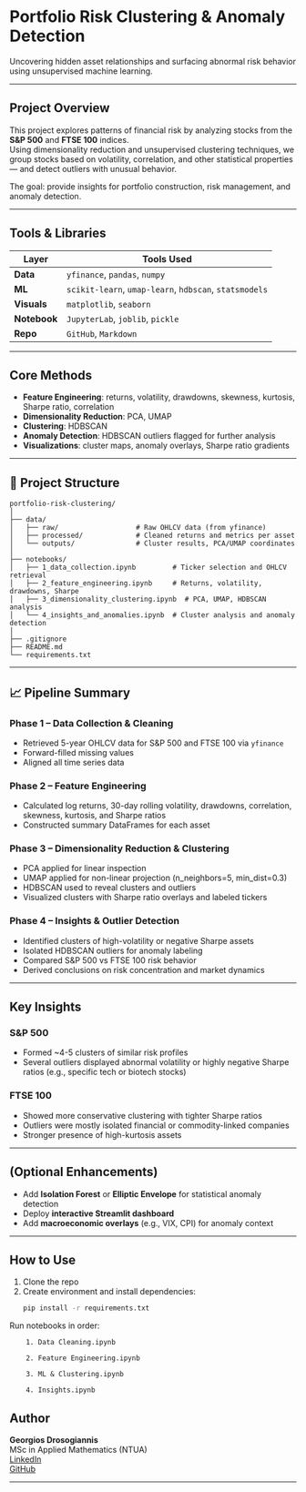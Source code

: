 # Portfolio Risk Clustering & Anomaly Detection

Uncovering hidden asset relationships and surfacing abnormal risk behavior using unsupervised machine learning.

---

## Project Overview

This project explores patterns of financial risk by analyzing stocks from the **S&P 500** and **FTSE 100** indices.  
Using dimensionality reduction and unsupervised clustering techniques, we group stocks based on volatility, correlation, and other statistical properties — and detect outliers with unusual behavior.

The goal: provide insights for portfolio construction, risk management, and anomaly detection.

---

## Tools & Libraries

| Layer        | Tools Used                                                  |
|--------------|-------------------------------------------------------------|
| **Data**     | `yfinance`, `pandas`, `numpy`                               |
| **ML**       | `scikit-learn`, `umap-learn`, `hdbscan`, `statsmodels`      |
| **Visuals**  | `matplotlib`, `seaborn`                                     |
| **Notebook** | `JupyterLab`, `joblib`, `pickle`                            |
| **Repo**     | `GitHub`, `Markdown`                                        |

---

## Core Methods

- **Feature Engineering**: returns, volatility, drawdowns, skewness, kurtosis, Sharpe ratio, correlation
- **Dimensionality Reduction**: PCA, UMAP
- **Clustering**: HDBSCAN
- **Anomaly Detection**: HDBSCAN outliers flagged for further analysis
- **Visualizations**: cluster maps, anomaly overlays, Sharpe ratio gradients

---

## 📁 Project Structure

```
portfolio-risk-clustering/
│
├── data/
│   ├── raw/                   # Raw OHLCV data (from yfinance)
│   ├── processed/             # Cleaned returns and metrics per asset
│   └── outputs/               # Cluster results, PCA/UMAP coordinates
│
├── notebooks/
│   ├── 1_data_collection.ipynb         # Ticker selection and OHLCV retrieval
│   ├── 2_feature_engineering.ipynb     # Returns, volatility, drawdowns, Sharpe
│   ├── 3_dimensionality_clustering.ipynb  # PCA, UMAP, HDBSCAN analysis
│   └── 4_insights_and_anomalies.ipynb  # Cluster analysis and anomaly detection
│
├── .gitignore
├── README.md
└── requirements.txt
```


---

## 📈 Pipeline Summary

### Phase 1 – Data Collection & Cleaning
- Retrieved 5-year OHLCV data for S&P 500 and FTSE 100 via `yfinance`
- Forward-filled missing values
- Aligned all time series data

### Phase 2 – Feature Engineering
- Calculated log returns, 30-day rolling volatility, drawdowns, correlation, skewness, kurtosis, and Sharpe ratios
- Constructed summary DataFrames for each asset

### Phase 3 – Dimensionality Reduction & Clustering
- PCA applied for linear inspection
- UMAP applied for non-linear projection (n_neighbors=5, min_dist=0.3)
- HDBSCAN used to reveal clusters and outliers
- Visualized clusters with Sharpe ratio overlays and labeled tickers

### Phase 4 – Insights & Outlier Detection
- Identified clusters of high-volatility or negative Sharpe assets
- Isolated HDBSCAN outliers for anomaly labeling
- Compared S&P 500 vs FTSE 100 risk behavior
- Derived conclusions on risk concentration and market dynamics

---

## Key Insights

### S&P 500
- Formed ~4-5 clusters of similar risk profiles
- Several outliers displayed abnormal volatility or highly negative Sharpe ratios (e.g., specific tech or biotech stocks)

### FTSE 100
- Showed more conservative clustering with tighter Sharpe ratios
- Outliers were mostly isolated financial or commodity-linked companies
- Stronger presence of high-kurtosis assets

---

## (Optional Enhancements)

- Add **Isolation Forest** or **Elliptic Envelope** for statistical anomaly detection
- Deploy **interactive Streamlit dashboard**
- Add **macroeconomic overlays** (e.g., VIX, CPI) for anomaly context

---

## How to Use

1. Clone the repo  
2. Create environment and install dependencies:
   ```bash
   pip install -r requirements.txt
   ```
Run notebooks in order:
```
    1. Data Cleaning.ipynb

    2. Feature Engineering.ipynb

    3. ML & Clustering.ipynb

    4. Insights.ipynb
```

## Author

**Georgios Drosogiannis**  
 MSc in Applied Mathematics (NTUA)    
[LinkedIn](https://www.linkedin.com/in/georgios-drosogiannis/)  
[GitHub](https://github.com/George-Dros)

---